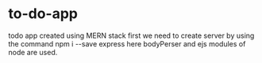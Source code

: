 # to-do-app
todo app created using MERN stack
first we need to create server by using the command
npm i --save express
here bodyPerser and ejs modules of node  are used. 

